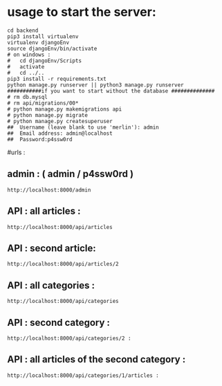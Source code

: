 # usage to start the server:
	cd backend
	pip3 install virtualenv
	virtualenv djangoEnv
	source djangoEnv/bin/activate 
	# on windows :
	#	cd djangoEnv/Scripts
	#	activate
	#	cd ../..
	pip3 install -r requirements.txt
	python manage.py runserver || python3 manage.py runserver
	###########if you want to start without the database ##############
	# rm db.mysql
	# rm api/migrations/00*
	# python manage.py makemigrations api
	# python manage.py migrate
	# python manage.py createsuperuser
	##	Username (leave blank to use 'merlin'): admin
	##	Email address: admin@localhost
	##	Password:p4ssw0rd

#urls :
## admin : ( admin / p4ssw0rd )
	http://localhost:8000/admin
## API : all articles :
	http://localhost:8000/api/articles
## API : second article:
	http://localhost:8000/api/articles/2
## API : all categories :
	http://localhost:8000/api/categories
## API : second category :
	http://localhost:8000/api/categories/2 :
## API : all articles of the second category :
	http://localhost:8000/api/categories/1/articles :
	
